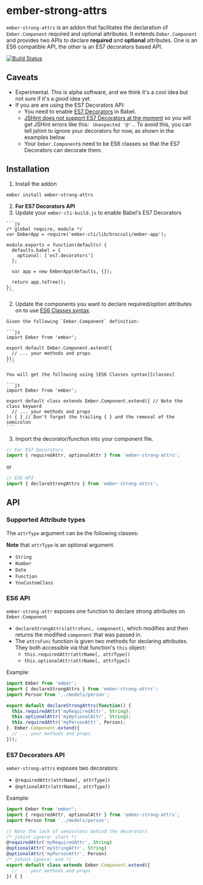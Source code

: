 # ember-strong-attrs

`ember-strong-attrs` is an addon that facilitates the declaration of
`Ember.Component` required and optional attributes. It extends
`Ember.Component` and provides two APIs to declare **required** and
**optional** attributes. One is an ES6 compatible API, the other is an ES7
decorators based API.

[![Build Status](https://travis-ci.org/yapplabs/ember-strong-attrs.svg?branch=master)](https://travis-ci.org/yapplabs/ember-strong-attrs)

## Caveats

- Experimental. This is alpha software, and we think it's a *cool* idea but not sure
  if it's a *good* idea yet.
- If you are are using the ES7 Decorators API:
  - You need to enable [ES7 Decorators][decorators] in Babel.
  - [JSHint does not support ES7 Decorators at the moment][jshint-no-decorators] so you
    will get JSHint errors like this: ` Unexpected '@'.`. To avoid this, you can tell
    jshint to ignore your decorators for now, as shown in the examples below.
  - Your `Ember.Component`s need to be ES6 classes so that the ES7 Decorators can
    decorate them.

## Installation

1. Install the addon

  ```
  ember install ember-strong-attrs
  ```

2. **For ES7 Decorators API**
  1. Update your `ember-cli-build.js` to enable Babel's ES7 Decorators

    ```js
    /* global require, module */
    var EmberApp = require('ember-cli/lib/broccoli/ember-app');

    module.exports = function(defaults) {
      defaults.babel = {
        optional: ['es7.decorators']
      };

      var app = new EmberApp(defaults, {});

      return app.toTree();
    };
    ```

  2. Update the components you want to declare required/option attributes on to
     use [ES6 Classes syntax][classes].

    Given the following `Ember.Component` definition:

    ```js
    import Ember from 'ember';

    export default Ember.Component.extend({
      // ... your methods and props
    });
    ```

    You will get the following using [ES6 Classes syntax][classes]

    ```js
    import Ember from 'ember';

    export default class extends Ember.Component.extend({ // Note the class keyword
      // ... your methods and props
    }) { } // Don't forget the trailing { } and the removal of the semicolon
    ```

3. Import the decorator/function into your component file.

  ```js
  // For ES7 Decorators
  import { requiredAttr, optionalAttr } from 'ember-strong-attrs';
  ```

  or

  ```js
  // ES6 API
  import { declareStrongAttrs } from 'ember-strong-attrs';
  ```

## API

### Supported Attribute types

The `attrType` argument can be the following classes:

**Note** that `attrType` is an optional argument.

- `String`
- `Number`
- `Date`
- `Function`
- `YouCustomClass`

### ES6 API

`ember-strong-attr` exposes one function to declare strong attributes on
`Ember.Component`

- `declareStrongAttrs(attrsFunc, component)`, which modifies and then returns
  the modified `component` that was passed in.
- The `attrsFunc` function is given two methods for declaring attributes. They
  both accessible via that function's `this` object:
  - `this.requiredAttr(attrName[, attrType])`
  - `this.optionalAttr(attrName[, attrType])`

Example:

```js
import Ember from 'ember';
import { declareStrongAttrs } from 'ember-strong-attrs';
import Person from '../models/person';

export default declareStrongAttrs(function() {
  this.requiredAttr('myRequiredAttr', String);
  this.optionalAttr('myOptionalAttr', String);
  this.requiredAttr('myPersonAttr', Person);
}, Ember.Component.extend({
  // ... your methods and props
}));
```

### ES7 Decorators API

`ember-strong-attrs` exposes two decorators:

- `@requiredAttr(attrName[, attrType])`
- `@optionalAttr(attrName[, attrType])`

Example:

```js
import Ember from 'ember';
import { requiredAttr, optionalAttr } from 'ember-strong-attrs';
import Person from '../models/person';

// Note the lack of semicolons behind the decorators
/* jshint ignore: start */
@requiredAttr('myRequiredAttr', String)
@optionalAttr('myStringAttr', String)
@optionalAttr('myPersonAttr', Person)
/* jshint ignore: end */
export default class extends Ember.Component.extend({
  // ... your methods and props
}) { }
```

[decorators]:https://github.com/wycats/javascript-decorators
[jshint-no-decorators]:http://jshint.com/blog/new-lang-features/
[classes]:https://developer.mozilla.org/en-US/docs/Web/JavaScript/Reference/Classes
